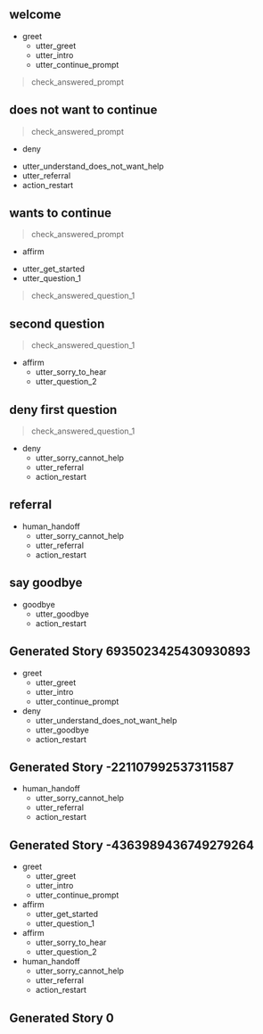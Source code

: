 ## welcome
* greet
  - utter_greet
  - utter_intro
  - utter_continue_prompt
> check_answered_prompt

## does not want to continue
> check_answered_prompt
* deny
 - utter_understand_does_not_want_help
 - utter_referral
 - action_restart

## wants to continue
> check_answered_prompt
* affirm
 - utter_get_started
 - utter_question_1
> check_answered_question_1

## second question
> check_answered_question_1
* affirm
  - utter_sorry_to_hear
  - utter_question_2

## deny first question
> check_answered_question_1
* deny
  - utter_sorry_cannot_help
  - utter_referral
  - action_restart

## referral
* human_handoff
  - utter_sorry_cannot_help
  - utter_referral
  - action_restart

## say goodbye
* goodbye
  - utter_goodbye
  - action_restart

## Generated Story 6935023425430930893
* greet
    - utter_greet
    - utter_intro
    - utter_continue_prompt
* deny
    - utter_understand_does_not_want_help
    - utter_goodbye
    - action_restart

## Generated Story -221107992537311587
* human_handoff
    - utter_sorry_cannot_help
    - utter_referral
    - action_restart
## Generated Story -4363989436749279264
* greet
    - utter_greet
    - utter_intro
    - utter_continue_prompt
* affirm
    - utter_get_started
    - utter_question_1
* affirm
    - utter_sorry_to_hear
    - utter_question_2
* human_handoff
    - utter_sorry_cannot_help
    - utter_referral
    - action_restart

## Generated Story 0
